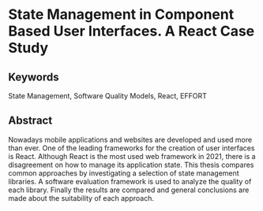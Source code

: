 # State Management in Component Based User Interfaces. A React Case Study

## Keywords
State Management, Software Quality Models, React, EFFORT

## Abstract
Nowadays mobile applications and websites are developed and used more than ever. One of the leading frameworks for the creation of user interfaces is React. Although React is the most used web framework in 2021, there is a disagreement on how to manage its application state. This thesis compares common approaches by investigating a selection of state management libraries. A software evaluation framework is used to analyze the quality of each library. Finally the results are compared and general conclusions are made about the suitability of each approach.
